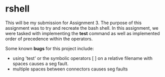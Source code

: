 # rshell

This will be my submission for Assignment 3. The purpose of this assignment was to try and recreate the bash shell. In this assignment, we were tasked with implementing the __test__ command as well as implemented order of precedence within the operators.

Some known __bugs__ for this project include:
* using 'test' or the symbolic operators [ ] on a relative filename with spaces causes a seg fault.
* multiple spaces between connectors causes seg faults

